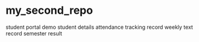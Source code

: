 # my_second_repo
student portal demo
student details
attendance tracking record
weekly text record
semester result
